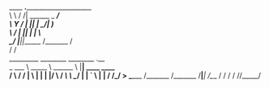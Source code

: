 ____   ____.________________________             
 \   \ /   /|   \______   \_   _____/             
  \   Y   / |   ||    |  _/|    __)_              
   \     /  |   ||    |   \|        \             
    \___/   |___||______  /_______  /             
                        \/        \/              
_________  ________  ________  .__                
\_   ___ \ \_____  \ \______ \ |__| ____    ____  
/    \  \/  /   |   \ |    |  \|  |/    \  / ___\ 
\     \____/    |    \|    `   \  |   |  \/ /_/  >
 \______  /\_______  /_______  /__|___|  /\___  / 
        \/         \/        \/        \//_____/  
